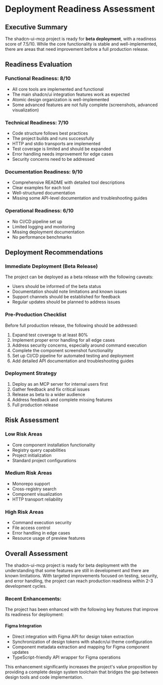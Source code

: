 # Deployment Readiness Assessment

## Executive Summary
The shadcn-ui-mcp project is ready for **beta deployment**, with a readiness score of 7.5/10. While the core functionality is stable and well-implemented, there are areas that need improvement before a full production release.

## Readiness Evaluation

### Functional Readiness: 8/10
- All core tools are implemented and functional
- The main shadcn/ui integration features work as expected
- Atomic design organization is well-implemented
- Some advanced features are not fully complete (screenshots, advanced visualization)

### Technical Readiness: 7/10
- Code structure follows best practices
- The project builds and runs successfully
- HTTP and stdio transports are implemented
- Test coverage is limited and should be expanded
- Error handling needs improvement for edge cases
- Security concerns need to be addressed

### Documentation Readiness: 9/10
- Comprehensive README with detailed tool descriptions
- Clear examples for each tool
- Well-structured documentation
- Missing some API-level documentation and troubleshooting guides

### Operational Readiness: 6/10
- No CI/CD pipeline set up
- Limited logging and monitoring
- Missing deployment documentation
- No performance benchmarks

## Deployment Recommendations

### Immediate Deployment (Beta Release)
The project can be deployed as a beta release with the following caveats:
- Users should be informed of the beta status
- Documentation should note limitations and known issues
- Support channels should be established for feedback
- Regular updates should be planned to address issues

### Pre-Production Checklist
Before full production release, the following should be addressed:
1. Expand test coverage to at least 80%
2. Implement proper error handling for all edge cases
3. Address security concerns, especially around command execution
4. Complete the component screenshot functionality
5. Set up CI/CD pipeline for automated testing and deployment
6. Add detailed API documentation and troubleshooting guides

### Deployment Strategy
1. Deploy as an MCP server for internal users first
2. Gather feedback and fix critical issues
3. Release as beta to a wider audience
4. Address feedback and complete missing features
5. Full production release

## Risk Assessment

### Low Risk Areas
- Core component installation functionality
- Registry query capabilities
- Project initialization
- Standard project configurations

### Medium Risk Areas
- Monorepo support
- Cross-registry search
- Component visualization
- HTTP transport reliability

### High Risk Areas
- Command execution security
- File access control
- Error handling in edge cases
- Resource usage of preview features

## Overall Assessment
The shadcn-ui-mcp project is ready for beta deployment with the understanding that some features are still in development and there are known limitations. With targeted improvements focused on testing, security, and error handling, the project can reach production readiness within 2-3 development cycles.

### Recent Enhancements:
The project has been enhanced with the following key features that improve its readiness for deployment:

#### Figma Integration
- Direct integration with Figma API for design token extraction
- Synchronization of design tokens with shadcn/ui theme configuration
- Component metadata extraction and mapping for Figma component updates
- TypeScript-friendly API wrapper for Figma operations

This enhancement significantly increases the project's value proposition by providing a complete design system toolchain that bridges the gap between design tools and code implementation. 